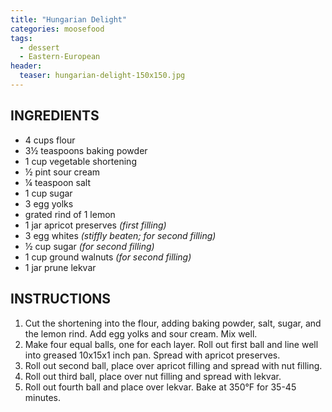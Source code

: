 ```yaml
---
title: "Hungarian Delight"
categories: moosefood
tags: 
  - dessert
  - Eastern-European
header:
  teaser: hungarian-delight-150x150.jpg
---
```


## INGREDIENTS
* 4 cups flour
* 3½ teaspoons baking powder
* 1 cup vegetable shortening
* ½ pint sour cream
* ¼ teaspoon salt
* 1 cup sugar
* 3 egg yolks
* grated rind of 1 lemon
* 1 jar apricot preserves *(first filling)*
* 3 egg whites *(stiffly beaten; for second filling)*
* ½ cup sugar *(for second filling)*
* 1 cup ground walnuts *(for second filling)*
* 1 jar prune lekvar

## INSTRUCTIONS
1. Cut the shortening into the flour, adding baking powder, salt, sugar, and the lemon rind. Add egg yolks and sour cream. Mix well.
2. Make four equal balls, one for each layer. Roll out first ball and line well into greased 10x15x1 inch pan. Spread with apricot preserves.
3. Roll out second ball, place over apricot filling and spread with nut filling.
4. Roll out third ball, place over nut filling and spread with lekvar.
5. Roll out fourth ball and place over lekvar. Bake at 350°F for 35-45 minutes.

